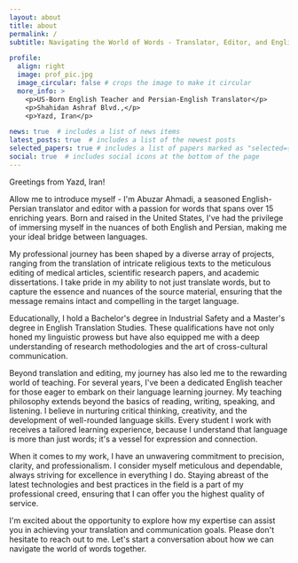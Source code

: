 ```yaml
---
layout: about
title: about
permalink: /
subtitle: Navigating the World of Words - Translator, Editor, and English Mentor

profile:
  align: right
  image: prof_pic.jpg
  image_circular: false # crops the image to make it circular
  more_info: >
    <p>US-Born English Teacher and Persian-English Translator</p>
    <p>Shahidan Ashraf Blvd.,</p>
    <p>Yazd, Iran</p>

news: true  # includes a list of news items
latest_posts: true  # includes a list of the newest posts
selected_papers: true # includes a list of papers marked as "selected={true}"
social: true  # includes social icons at the bottom of the page
---
```


Greetings from Yazd, Iran!

Allow me to introduce myself - I'm Abuzar Ahmadi, a seasoned English-Persian translator and editor with a passion for words that spans over 15 enriching years. Born and raised in the United States, I've had the privilege of immersing myself in the nuances of both English and Persian, making me your ideal bridge between languages.

My professional journey has been shaped by a diverse array of projects, ranging from the translation of intricate religious texts to the meticulous editing of medical articles, scientific research papers, and academic dissertations. I take pride in my ability to not just translate words, but to capture the essence and nuances of the source material, ensuring that the message remains intact and compelling in the target language.

Educationally, I hold a Bachelor's degree in Industrial Safety and a Master's degree in English Translation Studies. These qualifications have not only honed my linguistic prowess but have also equipped me with a deep understanding of research methodologies and the art of cross-cultural communication.

Beyond translation and editing, my journey has also led me to the rewarding world of teaching. For several years, I've been a dedicated English teacher for those eager to embark on their language learning journey. My teaching philosophy extends beyond the basics of reading, writing, speaking, and listening. I believe in nurturing critical thinking, creativity, and the development of well-rounded language skills. Every student I work with receives a tailored learning experience, because I understand that language is more than just words; it's a vessel for expression and connection.

When it comes to my work, I have an unwavering commitment to precision, clarity, and professionalism. I consider myself meticulous and dependable, always striving for excellence in everything I do. Staying abreast of the latest technologies and best practices in the field is a part of my professional creed, ensuring that I can offer you the highest quality of service.

I'm excited about the opportunity to explore how my expertise can assist you in achieving your translation and communication goals. Please don't hesitate to reach out to me. Let's start a conversation about how we can navigate the world of words together.